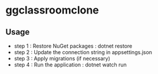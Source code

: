 # ggclassroomclone

## Usage

  - step 1 : Restore NuGet packages : dotnet restore
  - step 2 : Update the connection string in appsettings.json
  - step 3 : Apply migrations (if necessary)
  - step 4 : Run the application : dotnet watch run
